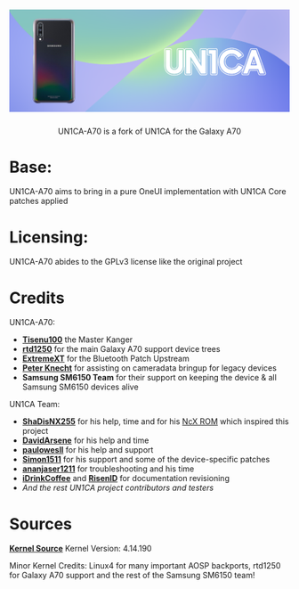 <h1 align="center">
  <img loading="lazy" src="readme-res/banner.png"/>
</h1>

<p align="center">UN1CA-A70 is a fork of UN1CA for the Galaxy A70</p>

# Base:
UN1CA-A70 aims to bring in a pure OneUI implementation with UN1CA Core patches applied

# Licensing:
UN1CA-A70 abides to the GPLv3 license like the original project

# Credits
UN1CA-A70:
- **[Tisenu100](https://github.com/tisenu100)** the Master Kanger
- **[rtd1250](https://github.com/rtd1250)** for the main Galaxy A70 support device trees
- **[ExtremeXT](https://github.com/ExtremeXT)** for the Bluetooth Patch Upstream
- **[Peter Knecht]()** for assisting on cameradata bringup for legacy devices
- **Samsung SM6150 Team** for their support on keeping the device & all Samsung SM6150 devices alive

UN1CA Team:
- **[ShaDisNX255](https://github.com/ShaDisNX255)** for his help, time and for his [NcX ROM](https://github.com/ShaDisNX255/NcX_Stock) which inspired this project
- **[DavidArsene](https://github.com/DavidArsene)** for his help and time
- **[paulowesll](https://github.com/paulowesll)** for his help and support
- **[Simon1511](https://github.com/Simon1511)** for his support and some of the device-specific patches
- **[ananjaser1211](https://github.com/ananjaser1211)** for troubleshooting and his time
- **[iDrinkCoffee](https://github.com/iDrinkCoffee-TG)** and **[RisenID](https://github.com/RisenID)** for documentation revisioning
- *And the rest UN1CA project contributors and testers*

# Sources
**[Kernel Source](https://github.com/tisenu100/android_kernel_samsung_sm6150)** Kernel Version: 4.14.190

Minor Kernel Credits: Linux4 for many important AOSP backports, rtd1250 for Galaxy A70 support and the rest of the Samsung SM6150 team!
